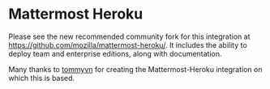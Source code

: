 # Mattermost Heroku

Please see the new recommended community fork for this integration at https://github.com/mozilla/mattermost-heroku/. It includes the ability to deploy team and enterprise editions, along with documentation.

Many thanks to [tommyvn](https://github.com/tommyvn) for creating the Mattermost-Heroku integration on which this is based. 
